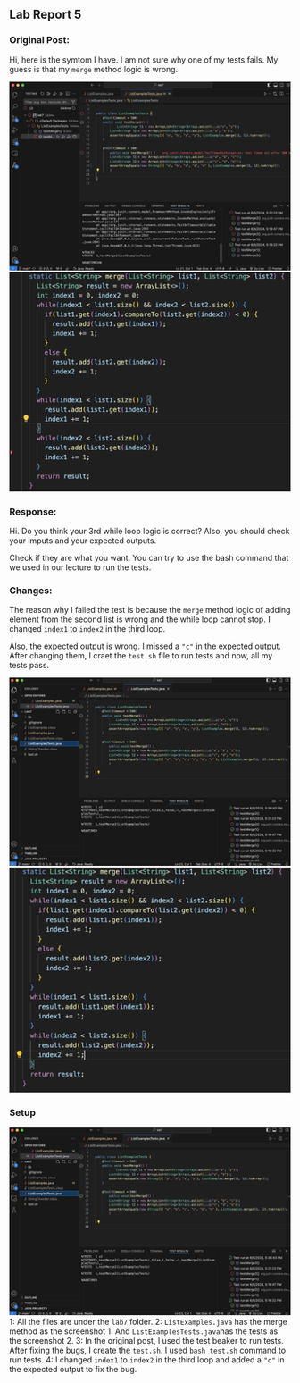 ## Lab Report 5

### Original Post:
Hi, here is the symtom I have. I am not sure why one of my tests fails. My guess is that my `merge` method logic is wrong.

![Image](1.png)
![Image](2.png)


### Response:
Hi. Do you think your 3rd while loop logic is correct? Also, you should check your imputs and your expected outputs. 

Check if they are what you want. You can try to use the bash command that we used in our lecture to run the tests.

### Changes:
The reason why I failed the test is because the `merge` method logic of adding element from the second list is wrong and the while loop cannot stop. I changed `index1` to `index2` in the third loop.

Also, the expected output is wrong. I missed a `"c"` in the expected output. After changing them, I craet the `test.sh` file to run tests and now, all my tests pass.

![Image](3.png)
![Image](4.png)

### Setup
![Image](3.png)
1: All the files are under the `lab7` folder.
2: `ListExamples.java` has the merge method as the screenshot 1. And `ListExamplesTests.java`has the tests as the screenshot 2.
3: In the original post, I used the test beaker to run tests. After fixing the bugs, I create the `test.sh`. I used `bash test.sh` command to run tests.
4: I changed `index1` to `index2` in the third loop and added a `"c"` in the expected output to fix the bug.
